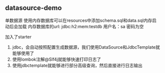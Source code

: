 ## datasource-demo

单数据源
使用内存数据库可以在resources中添加schema.sql和data.sql内存启动后会加载
内存数据库的url: jdbc:h2:mem:testdb
用户名：sa
密码为空

加入了starter
1. jdbc，会自动按照配置生成数据源，我们使用DataSource和JdbcTemplate就能够使用了
2. 使用lombok注解@Slf4j就能够快速打印日志了
3. 使用jdbctemplate就能够进行部分高级查询，然后直接进行日志输出